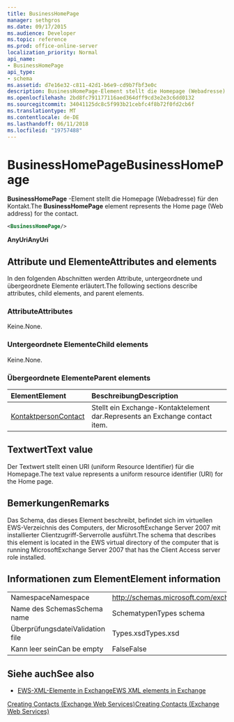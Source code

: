 ```yaml
---
title: BusinessHomePage
manager: sethgros
ms.date: 09/17/2015
ms.audience: Developer
ms.topic: reference
ms.prod: office-online-server
localization_priority: Normal
api_name:
- BusinessHomePage
api_type:
- schema
ms.assetid: d7e16e32-c811-42d1-b6e9-cd9b7fbf3e0c
description: BusinessHomePage-Element stellt die Homepage (Webadresse) für den Kontakt.
ms.openlocfilehash: 2bd8fc791177116aed364dff9cd3e2e3c6dd0132
ms.sourcegitcommit: 34041125dc8c5f993b21cebfc4f8b72f0fd2cb6f
ms.translationtype: MT
ms.contentlocale: de-DE
ms.lasthandoff: 06/11/2018
ms.locfileid: "19757488"
---
```

# <a name="businesshomepage"></a><span data-ttu-id="c3112-103">BusinessHomePage</span><span class="sxs-lookup"><span data-stu-id="c3112-103">BusinessHomePage</span></span>

<span data-ttu-id="c3112-104">**BusinessHomePage** -Element stellt die Homepage (Webadresse) für den Kontakt.</span><span class="sxs-lookup"><span data-stu-id="c3112-104">The **BusinessHomePage** element represents the Home page (Web address) for the contact.</span></span> 
  
```xml
<BusinessHomePage/>
```

 <span data-ttu-id="c3112-105">**AnyUri**</span><span class="sxs-lookup"><span data-stu-id="c3112-105">**AnyUri**</span></span>
## <a name="attributes-and-elements"></a><span data-ttu-id="c3112-106">Attribute und Elemente</span><span class="sxs-lookup"><span data-stu-id="c3112-106">Attributes and elements</span></span>

<span data-ttu-id="c3112-107">In den folgenden Abschnitten werden Attribute, untergeordnete und übergeordnete Elemente erläutert.</span><span class="sxs-lookup"><span data-stu-id="c3112-107">The following sections describe attributes, child elements, and parent elements.</span></span>
  
### <a name="attributes"></a><span data-ttu-id="c3112-108">Attribute</span><span class="sxs-lookup"><span data-stu-id="c3112-108">Attributes</span></span>

<span data-ttu-id="c3112-109">Keine.</span><span class="sxs-lookup"><span data-stu-id="c3112-109">None.</span></span>
  
### <a name="child-elements"></a><span data-ttu-id="c3112-110">Untergeordnete Elemente</span><span class="sxs-lookup"><span data-stu-id="c3112-110">Child elements</span></span>

<span data-ttu-id="c3112-111">Keine.</span><span class="sxs-lookup"><span data-stu-id="c3112-111">None.</span></span>
  
### <a name="parent-elements"></a><span data-ttu-id="c3112-112">Übergeordnete Elemente</span><span class="sxs-lookup"><span data-stu-id="c3112-112">Parent elements</span></span>

|<span data-ttu-id="c3112-113">**Element**</span><span class="sxs-lookup"><span data-stu-id="c3112-113">**Element**</span></span>|<span data-ttu-id="c3112-114">**Beschreibung**</span><span class="sxs-lookup"><span data-stu-id="c3112-114">**Description**</span></span>|
|:-----|:-----|
|[<span data-ttu-id="c3112-115">Kontaktperson</span><span class="sxs-lookup"><span data-stu-id="c3112-115">Contact</span></span>](contact.md) <br/> |<span data-ttu-id="c3112-116">Stellt ein Exchange-Kontaktelement dar.</span><span class="sxs-lookup"><span data-stu-id="c3112-116">Represents an Exchange contact item.</span></span>  <br/> |
   
## <a name="text-value"></a><span data-ttu-id="c3112-117">Textwert</span><span class="sxs-lookup"><span data-stu-id="c3112-117">Text value</span></span>

<span data-ttu-id="c3112-118">Der Textwert stellt einen URI (uniform Resource Identifier) für die Homepage.</span><span class="sxs-lookup"><span data-stu-id="c3112-118">The text value represents a uniform resource identifier (URI) for the Home page.</span></span>
  
## <a name="remarks"></a><span data-ttu-id="c3112-119">Bemerkungen</span><span class="sxs-lookup"><span data-stu-id="c3112-119">Remarks</span></span>

<span data-ttu-id="c3112-120">Das Schema, das dieses Element beschreibt, befindet sich im virtuellen EWS-Verzeichnis des Computers, der MicrosoftExchange Server 2007 mit installierter Clientzugriff-Serverrolle ausführt.</span><span class="sxs-lookup"><span data-stu-id="c3112-120">The schema that describes this element is located in the EWS virtual directory of the computer that is running MicrosoftExchange Server 2007 that has the Client Access server role installed.</span></span>
  
## <a name="element-information"></a><span data-ttu-id="c3112-121">Informationen zum Element</span><span class="sxs-lookup"><span data-stu-id="c3112-121">Element information</span></span>

|||
|:-----|:-----|
|<span data-ttu-id="c3112-122">Namespace</span><span class="sxs-lookup"><span data-stu-id="c3112-122">Namespace</span></span>  <br/> |http://schemas.microsoft.com/exchange/services/2006/types  <br/> |
|<span data-ttu-id="c3112-123">Name des Schemas</span><span class="sxs-lookup"><span data-stu-id="c3112-123">Schema name</span></span>  <br/> |<span data-ttu-id="c3112-124">Schematypen</span><span class="sxs-lookup"><span data-stu-id="c3112-124">Types schema</span></span>  <br/> |
|<span data-ttu-id="c3112-125">Überprüfungsdatei</span><span class="sxs-lookup"><span data-stu-id="c3112-125">Validation file</span></span>  <br/> |<span data-ttu-id="c3112-126">Types.xsd</span><span class="sxs-lookup"><span data-stu-id="c3112-126">Types.xsd</span></span>  <br/> |
|<span data-ttu-id="c3112-127">Kann leer sein</span><span class="sxs-lookup"><span data-stu-id="c3112-127">Can be empty</span></span>  <br/> |<span data-ttu-id="c3112-128">False</span><span class="sxs-lookup"><span data-stu-id="c3112-128">False</span></span>  <br/> |
   
## <a name="see-also"></a><span data-ttu-id="c3112-129">Siehe auch</span><span class="sxs-lookup"><span data-stu-id="c3112-129">See also</span></span>



- [<span data-ttu-id="c3112-130">EWS-XML-Elemente in Exchange</span><span class="sxs-lookup"><span data-stu-id="c3112-130">EWS XML elements in Exchange</span></span>](ews-xml-elements-in-exchange.md)


[<span data-ttu-id="c3112-131">Creating Contacts (Exchange Web Services)</span><span class="sxs-lookup"><span data-stu-id="c3112-131">Creating Contacts (Exchange Web Services)</span></span>](http://msdn.microsoft.com/library/4845917e-70d1-481c-bbd7-011ec6571789%28Office.15%29.aspx)

